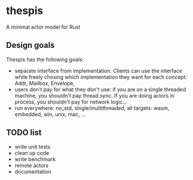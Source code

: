 # thespis

A minimal actor model for Rust

## Design goals

Thespis has the following goals:

- separate interface from implementation. Clients can use the interface while freely chosing which implementation they want for each concept: Addr, Mailbox, Envelope,
- users don't pay for what they don't use: if you are on a single threaded machine, you shouldn't pay thread sync. If you are doing actors in process, you shouldn't pay for network logic...
- run everywhere: no_std, single/multithreaded, all targets: wasm, embedded, win, unix, mac, ...


## TODO list

- write unit tests
- clean up code
- write benchmark
- remote actors
- documentation

